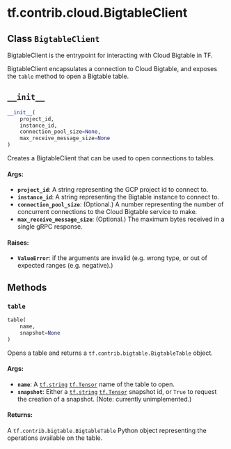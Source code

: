 <div itemscope itemtype="http://developers.google.com/ReferenceObject">
<meta itemprop="name" content="tf.contrib.cloud.BigtableClient" />
<meta itemprop="path" content="Stable" />
<meta itemprop="property" content="__init__"/>
<meta itemprop="property" content="table"/>
</div>

# tf.contrib.cloud.BigtableClient

## Class `BigtableClient`



BigtableClient is the entrypoint for interacting with Cloud Bigtable in TF.

BigtableClient encapsulates a connection to Cloud Bigtable, and exposes the
`table` method to open a Bigtable table.

<h2 id="__init__"><code>__init__</code></h2>

``` python
__init__(
    project_id,
    instance_id,
    connection_pool_size=None,
    max_receive_message_size=None
)
```

Creates a BigtableClient that can be used to open connections to tables.

#### Args:

* <b>`project_id`</b>: A string representing the GCP project id to connect to.
* <b>`instance_id`</b>: A string representing the Bigtable instance to connect to.
* <b>`connection_pool_size`</b>: (Optional.) A number representing the number of
    concurrent connections to the Cloud Bigtable service to make.
* <b>`max_receive_message_size`</b>: (Optional.) The maximum bytes received in a
    single gRPC response.


#### Raises:

* <b>`ValueError`</b>: if the arguments are invalid (e.g. wrong type, or out of
    expected ranges (e.g. negative).)



## Methods

<h3 id="table"><code>table</code></h3>

``` python
table(
    name,
    snapshot=None
)
```

Opens a table and returns a `tf.contrib.bigtable.BigtableTable` object.

#### Args:

* <b>`name`</b>: A <a href="../../../tf/dtypes.md#string"><code>tf.string</code></a> <a href="../../../tf/Tensor.md"><code>tf.Tensor</code></a> name of the table to open.
* <b>`snapshot`</b>: Either a <a href="../../../tf/dtypes.md#string"><code>tf.string</code></a> <a href="../../../tf/Tensor.md"><code>tf.Tensor</code></a> snapshot id, or `True` to
    request the creation of a snapshot. (Note: currently unimplemented.)


#### Returns:

A `tf.contrib.bigtable.BigtableTable` Python object representing the
operations available on the table.



